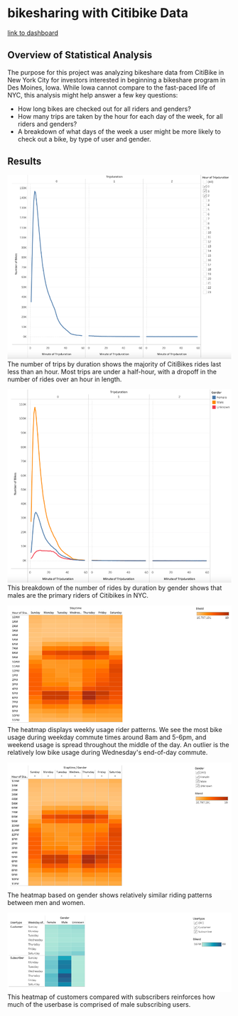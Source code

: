 # bikesharing with Citibike Data

[link to dashboard](https://public.tableau.com/app/profile/ben.mcnair/viz/NYCCitibikeAnalysis_16715715092350/Story1)

## Overview of Statistical Analysis
The purpose for this project was analyzing bikeshare data from CitiBike in New York City for investors interested in beginning a bikeshare program in Des Moines, Iowa. While Iowa cannot compare to the fast-paced life of NYC, this analysis might help answer a few key questions:
- How long bikes are checked out for all riders and genders?
- How many trips are taken by the hour for each day of the week, for all riders and genders?
- A breakdown of what days of the week a user might be more likely to check out a bike, by type of user and gender.

## Results
![webpage](https://github.com/bmcnair2/bikesharing/blob/main/time_of_trip.png)
The number of trips by duration shows the majority of CitiBikes rides last less than an hour. Most trips are under a half-hour, with a dropoff in the number of rides over an hour in length.

![webpage](https://github.com/bmcnair2/bikesharing/blob/main/male_female_triptime.png)
This breakdown of the number of rides by duration by gender shows that males are the primary riders of Citibikes in NYC. 

![webpage](https://github.com/bmcnair2/bikesharing/blob/main/weekday_heatmap.png)
The heatmap displays weekly usage rider patterns. We see the most bike usage during weekday commute times around 8am and 5-6pm, and weekend usage is spread throughout the middle of the day. An outlier is the relatively low bike usage during Wednesday's end-of-day commute.

![webpage](https://github.com/bmcnair2/bikesharing/blob/main/gender_heatmap.png)
The heatmap based on gender shows relatively similar riding patterns between men and women. 

![webpage](https://github.com/bmcnair2/bikesharing/blob/main/gender_consumer.png)
This heatmap of customers compared with subscribers reinforces how much of the userbase is comprised of male subscribing users.

